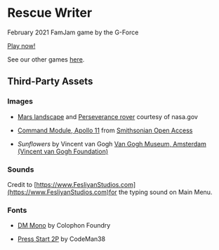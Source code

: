 # Rescue Writer

February 2021 FamJam game by the G-Force

[Play now!](https://the-g-force.github.io/FamJam-February2021)

See our other games [here](https://the-g-force.github.io).

## Third-Party Assets


### Images
- [Mars landscape](https://mars.nasa.gov/mars2020/multimedia/raw-images/ZRF_0004_0667303145_000FDR_N0010052AUT_04096_110085J) and [Perseverance rover](https://mars.nasa.gov/resources/mars-2020-rover-artists-concept/) courtesy of nasa.gov


- [Command Module, Apollo 11](https://www.si.edu/object/command-module-apollo-11%3Anasm_A19700102000) from [Smithsonian Open Access](https://www.si.edu/openaccess)

- *Sunflowers* by Vincent van Gogh
[Van Gogh Museum, Amsterdam (Vincent van Gogh Foundation)](https://www.vangoghmuseum.nl/en/collection/s0031V1962#details)


### Sounds
Credit to [https://www.FesliyanStudios.com](https://www.FesliyanStudios.com)for the typing sound on Main Menu.


### Fonts
- [DM Mono](https://fonts.google.com/specimen/DM+Mono) by Colophon Foundry

- [Press Start 2P](https://fonts.google.com/specimen/Press+Start+2P) by CodeMan38
